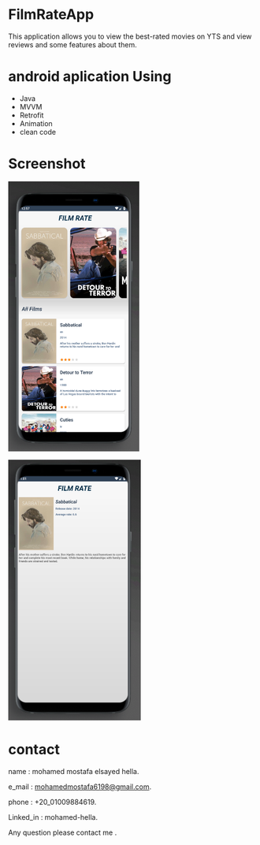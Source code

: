 # FilmRateApp
This application allows you to view the best-rated movies on YTS and view reviews and some features about them.

# android aplication Using
- Java
- MVVM
- Retrofit
- Animation
- clean code

# Screenshot
![Screenshot](imgs/Capture3.PNG)

![Screenshot](imgs/Capture4.PNG)

# contact

name : mohamed mostafa elsayed hella.

e_mail : mohamedmostafa6198@gmail.com.

phone : +20_01009884619.

Linked_in : mohamed-hella.

Any question please contact me .
